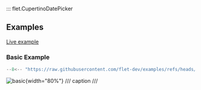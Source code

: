 ::: flet.CupertinoDatePicker

## Examples

[Live example](https://flet-controls-gallery.fly.dev/dialogs/cupertinodatepicker)

### Basic Example

```python
--8<-- "https://raw.githubusercontent.com/flet-dev/examples/refs/heads/v1-docs/python/controls/cupertino-date-picker/basic.py"
```

![basic](https://raw.githubusercontent.com/flet-dev/examples/v1-docs/python/controls/cupertino-date-picker/media/basic.gif){width="80%"}
/// caption
///